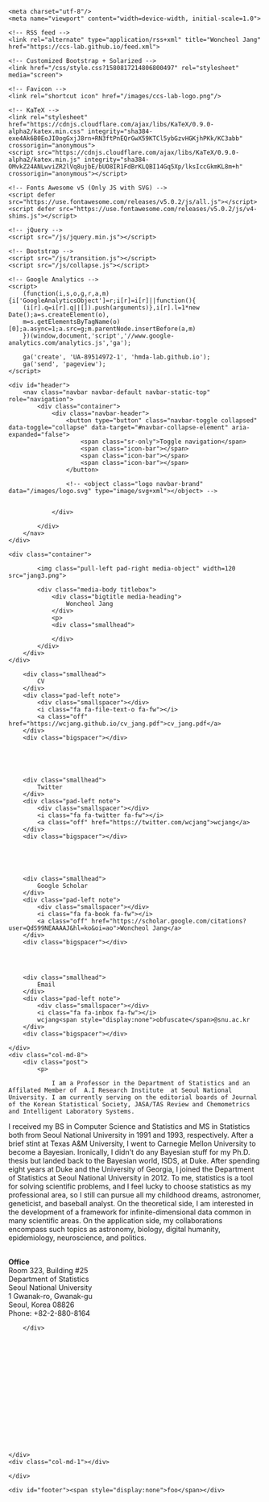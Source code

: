 <!DOCTYPE html>
<html lang="en">

<head>
	<title>Woncheol Jang</title>

	<meta charset="utf-8"/>
	<meta name="viewport" content="width=device-width, initial-scale=1.0">

	<!-- RSS feed -->
	<link rel="alternate" type="application/rss+xml" title="Woncheol Jang" href="https://ccs-lab.github.io/feed.xml">

	<!-- Customized Bootstrap + Solarized -->
	<link href="/css/style.css?1580817214806800497" rel="stylesheet" media="screen">

	<!-- Favicon -->
	<link rel="shortcut icon" href="/images/ccs-lab-logo.png"/>

	<!-- KaTeX -->
	<link rel="stylesheet" href="https://cdnjs.cloudflare.com/ajax/libs/KaTeX/0.9.0-alpha2/katex.min.css" integrity="sha384-exe4Ak6B0EoJI0ogGxjJ8rn+RN3ftPnEQrGwX59KTCl5ybGzvHGKjhPKk/KC3abb" crossorigin="anonymous">
	<script src="https://cdnjs.cloudflare.com/ajax/libs/KaTeX/0.9.0-alpha2/katex.min.js" integrity="sha384-OMvkZ24ANLwviZR2lVq8ujbE/bUO8IR1FdBrKLQBI14Gq5Xp/lksIccGkmKL8m+h" crossorigin="anonymous"></script>

	<!-- Fonts Awesome v5 (Only JS with SVG) -->
	<script defer src="https://use.fontawesome.com/releases/v5.0.2/js/all.js"></script>
	<script defer src="https://use.fontawesome.com/releases/v5.0.2/js/v4-shims.js"></script>

	<!-- jQuery -->
	<script src="/js/jquery.min.js"></script>

	<!-- Bootstrap -->
	<script src="/js/transition.js"></script>
	<script src="/js/collapse.js"></script>

	<!-- Google Analytics -->
	<script>
		(function(i,s,o,g,r,a,m){i['GoogleAnalyticsObject']=r;i[r]=i[r]||function(){
		(i[r].q=i[r].q||[]).push(arguments)},i[r].l=1*new Date();a=s.createElement(o),
		m=s.getElementsByTagName(o)[0];a.async=1;a.src=g;m.parentNode.insertBefore(a,m)
		})(window,document,'script','//www.google-analytics.com/analytics.js','ga');

		ga('create', 'UA-89514972-1', 'hmda-lab.github.io');
		ga('send', 'pageview');
	</script>
</head>

<body>

	<div id="header">
		<nav class="navbar navbar-default navbar-static-top" role="navigation">
			<div class="container">
				<div class="navbar-header">
					<button type="button" class="navbar-toggle collapsed" data-toggle="collapse" data-target="#navbar-collapse-element" aria-expanded="false">
						<span class="sr-only">Toggle navigation</span>
						<span class="icon-bar"></span>
						<span class="icon-bar"></span>
						<span class="icon-bar"></span>
					</button>
					
					<!-- <object class="logo navbar-brand" data="/images/logo.svg" type="image/svg+xml"></object> -->
				 
					
				</div>
				
			</div>
		</nav>
	</div>

	<div class="container">

	

<div class="row">
	<div class="col-md-12">
		<div class="media">
			
			<img class="pull-left pad-right media-object" width=120 src="jang3.png">
			
			<div class="media-body titlebox">
				<div class="bigtitle media-heading">
					Woncheol Jang
				</div>
				<p>
				<div class="smallhead">
				
				</div>
			</div>
		</div>
	</div>
</div>

<div class="bigspacer"></div>

<div class="row">
	<div class="col-md-3">
		
		<div class="smallhead">
			CV
		</div>
		<div class="pad-left note">
			<div class="smallspacer"></div>
			<i class="fa fa-file-text-o fa-fw"></i>
			<a class="off" href="https://wcjang.github.io/cv_jang.pdf">cv_jang.pdf</a>
		</div>
		<div class="bigspacer"></div>
		
		
 
		
		
		<div class="smallhead">
			Twitter
		</div>
		<div class="pad-left note">
			<div class="smallspacer"></div>
			<i class="fa fa-twitter fa-fw"></i>
			<a class="off" href="https://twitter.com/wcjang">wcjang</a>
		</div>
		<div class="bigspacer"></div>
		
		
		 
		
		
		<div class="smallhead">
			Google Scholar
		</div>
		<div class="pad-left note">
			<div class="smallspacer"></div>
			<i class="fa fa-book fa-fw"></i>
			<a class="off" href="https://scholar.google.com/citations?user=QdS99NEAAAAJ&hl=ko&oi=ao">Woncheol Jang</a>
		</div>
		<div class="bigspacer"></div>
		
		
		
		
		<div class="smallhead">
			Email
		</div>
		<div class="pad-left note">
			<div class="smallspacer"></div>
			<i class="fa fa-inbox fa-fw"></i>
			wcjang<span style="display:none">obfuscate</span>@snu.ac.kr
		</div>
		<div class="bigspacer"></div>
		
	</div>
	<div class="col-md-8">
		<div class="post">
			<p> 

				I am a Professor in the Department of Statistics and an Affilated Member of  A.I Research Institute  at Seoul National University. I am currently serving on the editorial boards of Journal of the Korean Statistical Society, JASA/TAS Review and Chemometrics and Intelligent Laboratory Systems. 

I received my BS in Computer Science and Statistics and MS in Statistics both from Seoul National University in 1991 and 1993, respectively. After a brief stint at Texas A&M University, I went to Carnegie Mellon University to become a Bayesian. Ironically, I didn't do any Bayesian stuff for my Ph.D. thesis but landed back to the Bayesian world, ISDS, at Duke.  After spending eight years at Duke and the University of Georgia, I joined the Department of Statistics at Seoul National University in 2012. To me, statistics is a tool for solving scientific problems, and I feel lucky to choose statistics as my professional area, so I still can pursue all my childhood dreams, astronomer, geneticist, and baseball analyst. On the theoretical side, I am interested in the development of a framework for infinite-dimensional data common in many scientific areas. On the application side, my collaborations encompass such topics as astronomy,  biology, digital humanity, epidemiology, neuroscience, and politics.
				 </a></p>

 

<p><br />
<strong>Office</strong><br />
Room 323, Building #25<br />
Department of Statistics<br />
Seoul National University<br />
1 Gwanak-ro, Gwanak-gu<br />
Seoul, Korea 08826<br />
Phone: +82-2-880-8164<br /> </p>

 

		</div>

		
		
		

		

		

		

		

		

		

	</div>
	<div class="col-md-1"></div>
</div>


	</div>

	<div id="footer"><span style="display:none">foo</span></div>

</body>
</html>
